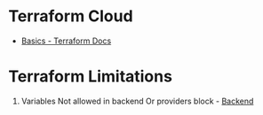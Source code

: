 # Terraform Cloud 
- [Basics - Terraform Docs](https://developer.hashicorp.com/terraform/tutorials/cloud-get-started/cloud-sign-up)

# Terraform Limitations
1. Variables Not allowed in backend Or providers block - [Backend](https://stackoverflow.com/questions/65838989/variables-may-not-be-used-here-during-terraform-init)
